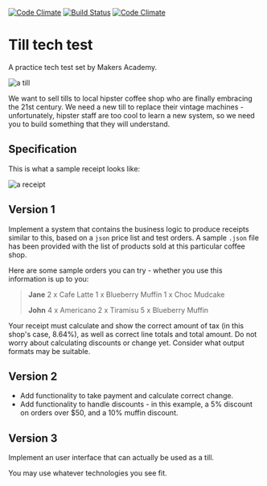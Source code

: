 [![Code Climate](https://codeclimate.com/github/kevinlanzon/till_tech_test/badges/gpa.svg)](https://codeclimate.com/github/kevinlanzon/till_tech_test)
[![Build Status](https://travis-ci.org/kevinlanzon/till_tech_test.svg?branch=master)](https://travis-ci.org/kevinlanzon/till_tech_test)
[![Code Climate](https://codeclimate.com/github/kevinlanzon/till_tech_test/badges/gpa.svg)](https://codeclimate.com/github/kevinlanzon/till_tech_test)

Till tech test
==============

A practice tech test set by Makers Academy.

![a till](/images/till.jpg)

We want to sell tills to local hipster coffee shop who are finally embracing the 21st century. We need a new till to replace their vintage machines - unfortunately, hipster staff are too cool to learn a new system, so we need you to build something that they will understand.

Specification
-------------

This is what a sample receipt looks like:

![a receipt](/images/receipt.jpg)


Version 1
---------

Implement a system that contains the business logic to produce receipts similar to this, based on a `json` price list and test orders. A sample `.json` file has been provided with the list of products sold at this particular coffee shop.

Here are some sample orders you can try - whether you use this information is up to you:

> **Jane**
> 2 x Cafe Latte
> 1 x Blueberry Muffin
> 1 x Choc Mudcake
>
> **John**
> 4 x Americano
> 2 x Tiramisu
> 5 x Blueberry Muffin

Your receipt must calculate and show the correct amount of tax (in this shop's case, 8.64%), as well as correct line totals and total amount. Do not worry about calculating discounts or change yet. Consider what output formats may be suitable.

Version 2
---------

- Add functionality to take payment and calculate correct change.
- Add functionality to handle discounts - in this example, a 5% discount on orders over $50, and a 10% muffin discount.

Version 3
---------

Implement an user interface that can actually be used as a till.

You may use whatever technologies you see fit.

